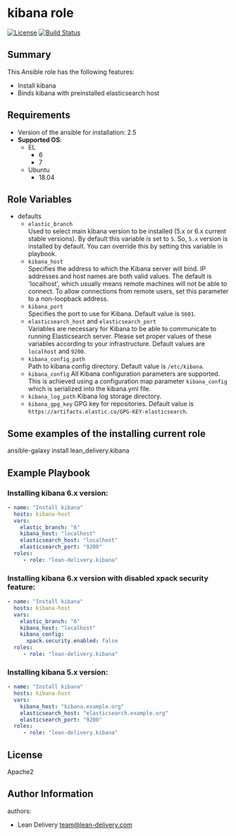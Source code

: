 kibana role
=========
[![License](https://img.shields.io/badge/license-Apache-green.svg?style=flat)](https://raw.githubusercontent.com/lean-delivery/ansible-role-kibana/master/LICENSE)
[![Build Status](https://travis-ci.org/lean-delivery/ansible-role-kibana.svg?branch=master)](https://travis-ci.org/lean-delivery/ansible-role-kibana)

## Summary

This Ansible role has the following features:

 - Install kibana
 - Binds kibana with preinstalled elasticsearch host

Requirements
------------

 - Version of the ansible for installation: 2.5
 - **Supported OS**:  
   - EL
     - 6
     - 7
   - Ubuntu
     - 18.04

## Role Variables

- defaults
  - `elastic_branch`  
  Used to select main kibana version to be installed (5.x or 6.x current stable versions). By default this variable is set to `5`. So, `5.x` version is installed by default. You can override this by setting this variable in playbook.
  - `kibana_host`  
  Specifies the address to which the Kibana server will bind. IP addresses and host names are both valid values. The default is 'localhost', which usually means remote machines will not be able to connect. To allow connections from remote users, set this parameter to a non-loopback address.
  - `kibana_port`  
  Specifies the port to use for Kibana. Default value is `5601`.
  - `elasticsearch_host` and `elasticsearch_port`  
  Variables are necessary for Kibana to be able to communicate to running Elasticsearch server. Please set proper values of these variables according to your infrastructure. Default values are `localhost` and `9200`.
  - `kibana_config_path`  
  Path to kibana config directory. Default value is `/etc/kibana`.
  - `kibana_config`
  All Kibana configuration parameters are supported. This is achieved using a configuration map parameter `kibana_config` which is serialized into the kibana.yml file.
  - `kibana_log_path`
  Kibana log storage directory.
  - `kibana_gpg_key`
  GPG key for repositories. Default value is `https://artifacts.elastic.co/GPG-KEY-elasticsearch`.

## Some examples of the installing current role

ansible-galaxy install lean_delivery.kibana

Example Playbook
----------------

### Installing kibana 6.x version:
```yaml
- name: "Install kibana"
  hosts: kibana-host
  vars:
    elastic_branch: "6"
    kibana_host: "localhost"
    elasticsearch_host: "localhost"
    elasticsearch_port: "9200"
  roles:
     - role: "lean-delivery.kibana"
```

### Installing kibana 6.x version with disabled xpack security feature:
```yaml
- name: "Install kibana"
  hosts: kibana-host
  vars:
    elastic_branch: "6"
    kibana_host: "localhost"
    kibana_config:
      xpack.security.enabled: false
  roles:
     - role: "lean-delivery.kibana"
```

### Installing kibana 5.x version:
```yaml
- name: "Install kibana"
  hosts: kibana-host
  vars:
    kibana_host: "kibana.example.org"
    elasticsearch_host: "elasticsearch.example.org"
    elasticsearch_port: "9200"
  roles:
     - role: "lean-delivery.kibana"
```

License
-------

Apache2

Author Information
------------------

authors:
  - Lean Delivery <team@lean-delivery.com>